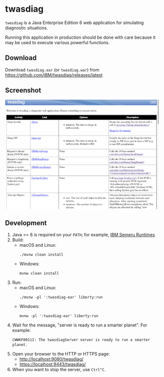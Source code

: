 # twasdiag

`twasdiag` is a Java Enterprise Edition 6 web application for simulating diagnostic situations.

Running this application in production should be done with care because it may be used to execute various powerful functions.

## Download

Download `twasdiag.ear` (or `twasdiag.war`) from <https://github.com/IBM/twasdiag/releases/latest>

## Screenshot

![Screenshot](screenshot.png)

## Development

1. Java >= 8 is required on your `PATH`; for example, [IBM Semeru Runtimes](https://developer.ibm.com/languages/java/semeru-runtimes/downloads/)
1. Build:
    * macOS and Linux:
      ```
      ./mvnw clean install
      ```
    * Windows:
      ```
      mvnw clean install
      ```
1. Run:
    * macOS and Linux:
      ```
      ./mvnw -pl ':twasdiag-ear' liberty:run
      ```
    * Windows:
      ```
      mvnw -pl ':twasdiag-ear' liberty:run
      ```
1. Wait for the message, "server is ready to run a smarter planet". For example:
   ```
   CWWKF0011I: The twasdiagServer server is ready to run a smarter planet.
   ```
1. Open your browser to the HTTP or HTTPS page:
    * <http://localhost:9080/twasdiag/>
    * <https://localhost:9443/twasdiag/>
1. When you want to stop the server, use `Ctrl^C`.
